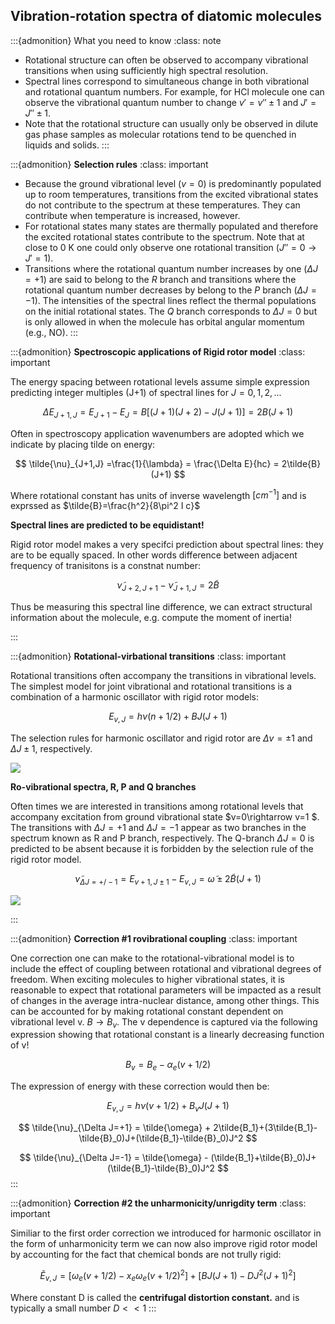 ## Vibration-rotation spectra of diatomic molecules


:::{admonition} What you need to know
:class: note

- Rotational structure can often be observed to accompany vibrational transitions when using sufficiently high spectral resolution. 
- Spectral lines  correspond to simultaneous change in both vibrational and rotational quantum numbers. For example, for HCl molecule one can observe the vibrational quantum number to change $v' = v'' \pm 1$ and $J' = J''\pm 1$. 
- Note that the rotational structure can usually only be observed in dilute gas phase samples as molecular rotations tend to be quenched in liquids and solids.
:::

:::{admonition} **Selection rules**
:class: important


- Because the ground vibrational level ($v = 0$) is predominantly populated up to room temperatures, transitions from the excited vibrational states do not contribute to the spectrum at these temperatures. They can contribute when temperature is increased, however. 
- For rotational states many states are thermally populated and therefore the excited rotational states contribute to the spectrum. Note that at close to 0 K one could only observe one rotational transition ($J'' = 0 \rightarrow J' = 1$). 
- Transitions where the rotational quantum number increases by one ($\Delta J  = +1$) are said to belong to the $R$ branch and transitions where the rotational quantum number decreases by belong to the $P$ branch ($\Delta J = -1$). The intensities of the spectral lines reflect the thermal populations on the initial rotational states. The $Q$ branch corresponds to $\Delta J = 0$ but is only allowed in when the molecule has orbital angular momentum (e.g., NO).
:::

:::{admonition} **Spectroscopic applications of Rigid rotor model**
:class: important

The energy spacing between rotational levels assume simple expression predicting integer multiples (J+1) of spectral lines for $J=0,1,2,...$

$$
\Delta E_{J+1,J} = E_{J+1}-E_{J} = B[(J+1)(J+2)-J(J+1)]=2B(J+1)
$$

Often in spectroscopy application wavenumbers are adopted which we indicate by placing tilde on energy:

$$
\tilde{\nu}_{J+1,J} =\frac{1}{\lambda} = \frac{\Delta E}{hc} = 2\tilde{B}(J+1)
$$

Where rotational constant has units of inverse wavelength $[cm^{-1}]$ and is exprssed as  $\tilde{B}=\frac{h^2}{8\pi^2 I c}$



**Spectral lines are predicted to be equidistant!**

Rigid rotor model makes a very specifci prediction about spectral lines: they are to be equally spaced. In other words difference between adjacent frequency of tranisitons is a constnat number:

$$
\tilde{\nu}_{J+2,J+1}-\tilde{\nu}_{J+1,J}=2\tilde{B}
$$

Thus be measuring this spectral line difference, we can extract structural information about the molecule, e.g. compute the moment of inertia!

:::

:::{admonition} **Rotational-virbational transitions**
:class: important

Rotational transitions often accompany the transitions in vibrational levels. The simplest  model for joint vibrational and rotational transitions is a combination of a harmonic oscillator with rigid rotor models:

$$
E_{v,J} = h\nu(n+1/2)+BJ(J+1)
$$

The selection rules for harmonic oscillator and rigid rotor are $\Delta v =\pm 1$ and $\Delta J \pm 1$, respectively. 

![](./images/rovib1.png)

**Ro-vibrational spectra, R, P and Q branches**

Often times we are interested in transitions among rotational levels that accompany excitation from ground vibrational state $v=0\rightarrow v=1 $. The transitions with $\Delta J=+1$ and $\Delta J=-1$ appear as two branches in the spectrum known as R and P   branch, respectively. The Q-branch $\Delta J =0$ is predicted to be absent because it is forbidden by the selection rule of the rigid rotor model. 

$$
\tilde{\nu}_{\Delta J=+/-1} = E_{v+1,J\pm1} - E_{v,J} = \tilde{\omega} \pm 2\tilde{B}(J+1)
$$

![](./images/branch.jpg)

:::









:::{admonition} **Correction #1 rovibrational coupling**
:class: important


One correction one can make to the rotational-vibrational model is to include the effect of coupling between rotational and vibrational degrees of freedom. When exciting molecules to higher vibrational states, it is reasonable to expect that rotational parameters will be impacted as a result of changes in the average intra-nuclear distance, among other things. This can be accounted for by making rotational constant dependent on vibrational level v. $B\rightarrow B_v$. The v dependence is captured via the following expression showing that rotational constant is a linearly decreasing function of v!

$$
B_v = B_e-\alpha_e(v+1/2)
$$

The expression of energy with these correction would then be:

$$
E_{v,J} = h\nu(v+1/2)+B_vJ(J+1)
$$

$$
\tilde{\nu}_{\Delta J=+1} = \tilde{\omega} + 2\tilde{B_1}+(3\tilde{B_1}-\tilde{B}_0)J+(\tilde{B_1}-\tilde{B}_0)J^2
$$

$$
\tilde{\nu}_{\Delta J=-1} = \tilde{\omega} - (\tilde{B_1}+\tilde{B}_0)J+(\tilde{B_1}-\tilde{B}_0)J^2
$$
:::


:::{admonition} **Correction #2 the unharmonicity/unrigdity term**
:class: important

Similiar to the first order correction we introduced for harmonic oscillator in the form of unharmonicity term  we can now also improve rigid rotor model by accounting for the fact that chemical bonds are not trully rigid: 

$$
\tilde{E}_{v,J} =\Big[\omega_e (v+1/2)- x_e\omega_e(v+1/2)^2\Big] + \Big[ BJ(J+1)-DJ^2 (J+1)^2 \Big ]
$$

Where constant D is called the **centrifugal distortion constant.** and is typically a small number $D<<1$
:::